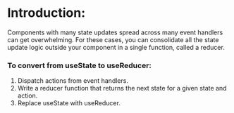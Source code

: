 # Introduction:

Components with many state updates spread across many event handlers can get overwhelming. For these cases, you can consolidate all the state update logic outside your component in a single function, called a reducer.

### To convert from useState to useReducer:

1. Dispatch actions from event handlers.
2. Write a reducer function that returns the next state for a given state and action.
3. Replace useState with useReducer.
